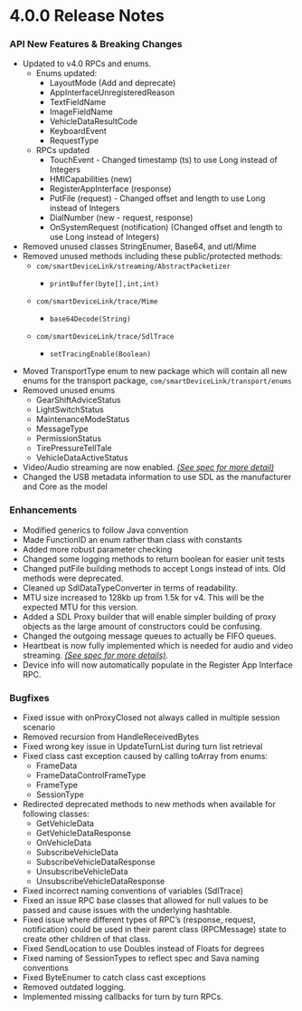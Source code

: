 # 4.0.0 Release Notes

### API New Features & Breaking Changes
* Updated to v4.0 RPCs and enums. 
  * Enums updated:
    * LayoutMode (Add and deprecate)
    * AppInterfaceUnregisteredReason
    * TextFieldName
    * ImageFieldName
    * VehicleDataResultCode
    * KeyboardEvent
    * RequestType
  * RPCs updated
    * TouchEvent - Changed timestamp (ts) to use Long instead of Integers
    * HMICapabilities (new)
    * RegisterAppInterface (response)
    * PutFile (request) - Changed offset and length to use Long instead of Integers
    * DialNumber (new - request, response)
    * OnSystemRequest (notification) (Changed offset and length to use Long instead of Integers)
* Removed unused classes StringEnumer, Base64, and utl/Mime
* Removed unused methods including these public/protected methods:
  * `com/smartDeviceLink/streaming/AbstractPacketizer` 
    *     printBuffer(byte[],int,int)
  * `com/smartDeviceLink/trace/Mime`
    *     base64Decode(String)
  * `com/smartDeviceLink/trace/SdlTrace`
    *     setTracingEnable(Boolean) 
* Moved TransportType enum to new package which will contain all new enums for the transport package, `com/smartDeviceLink/transport/enums`
* Removed unused enums
  * GearShiftAdviceStatus
  * LightSwitchStatus
  * MaintenanceModeStatus
  * MessageType
  * PermissionStatus
  * TirePressureTellTale
  * VehicleDataActiveStatus
* Video/Audio streaming are now enabled. *[(See spec for more detail)](https://github.com/smartdevicelink/protocol_spec)*
* Changed the USB metadata information to use SDL as the manufacturer and Core as the model


### Enhancements
* Modified generics to follow Java convention
* Made FunctionID an enum rather than class with constants
* Added more robust parameter checking
* Changed some logging methods to return boolean for easier unit tests
* Changed putFile building methods to accept Longs instead of ints. Old methods were deprecated.
* Cleaned up SdlDataTypeConverter in terms of readability. 
* MTU size increased to 128kb up from 1.5k for v4. This will be the expected MTU for this version.
* Added a SDL Proxy builder that will enable simpler building of proxy objects as the large amount of constructors could be confusing.
* Changed the outgoing message queues to actually be FIFO queues.
* Heartbeat is now fully implemented which is needed for audio and video streaming. *[(See spec for more details)](https://github.com/smartdevicelink/protocol_spec).*
* Device info will now automatically populate in the Register App Interface RPC.


### Bugfixes
* Fixed issue with onProxyClosed not always called in multiple session scenario
* Removed recursion from HandleReceivedBytes
* Fixed wrong key issue in UpdateTurnList during turn list retrieval
* Fixed class cast exception caused by calling toArray from enums:
  * FrameData
  * FrameDataControlFrameType
  * FrameType
  * SessionType
* Redirected deprecated methods to new methods when available for following classes: 
  * GetVehicleData
  * GetVehicleDataResponse
  * OnVehicleData
  * SubscribeVehicleData
  * SubscribeVehicleDataResponse
  * UnsubscribeVehicleData
  * UnsubscribeVehicleDataResponse
* Fixed incorrect naming conventions of variables (SdlTrace)
* Fixed an issue RPC base classes that allowed for null values to be passed and cause issues with the underlying hashtable.
* Fixed issue where different types of RPC’s (response, request, notification) could be used in their parent class (RPCMessage) state to create other children of that class. 
* Fixed SendLocation to use Doubles instead of Floats for degrees
* Fixed naming of SessionTypes to reflect spec and Sava naming conventions
* Fixed ByteEnumer to catch class cast exceptions
* Removed outdated logging.
* Implemented missing callbacks for turn by turn RPCs.
